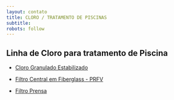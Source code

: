```yaml
---
layout: contato
title: CLORO / TRATAMENTO DE PISCINAS
subtitle: 
robots: follow
---
```

 
## Linha de Cloro para tratamento de Piscina

- [Cloro Granulado Estabilizado](cloro-granulado-estabilizado.html)

- [Filtro Central em Fiberglass - PRFV](filtro-de-agua-fiberglass-PRFV.html)
- [Filtro Prensa](filtro-prensa.html)
